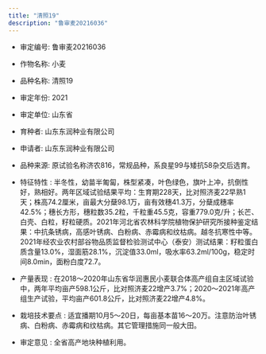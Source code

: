 ```yaml
---
title: "清照19"
description: "鲁审麦20216036"
---
```

* 审定编号:  鲁审麦20216036

*  作物名称:  小麦

*  品种名称:  清照19

*  审定年份:  2021

*  审定单位:  山东省

* 育种者:  山东东润种业有限公司

*  申请者:  山东东润种业有限公司

*  品种来源:  原试验名称济农816，常规品种，系良星99与矮抗58杂交后选育。

*  特征特性 : 
半冬性，幼苗半匍匐，株型紧凑，叶色绿色，旗叶上冲，抗倒性好，熟相好。两年区域试验结果平均：生育期228天，比对照济麦22早熟1天；株高74.2厘米，亩最大分蘖98.1万，亩有效穗41.3万，分蘖成穗率42.5%；穗长方形，穗粒数35.2粒，千粒重45.5克，容重779.0克/升；长芒、白壳、白粒，籽粒硬质。2021年河北省农林科学院植物保护研究所接种鉴定结果：中抗条锈病，高感叶锈病、白粉病、赤霉病和纹枯病。越冬抗寒性中等。2021年经农业农村部谷物品质监督检验测试中心（泰安）测试结果：籽粒蛋白质含量13.0%，湿面筋28.1%，沉淀值33.0ml，吸水率63.2ml/100g，稳定时间8.0min，面粉白度72.7。
 
*  产量表现 : 
在2018～2020年山东省华润惠民小麦联合体高产组自主区域试验中，两年平均亩产598.1公斤，比对照济麦22增产3.7%；2020～2021年高产组生产试验，平均亩产601.8公斤，比对照济麦22增产4.8%。

*  栽培技术要点 : 
适宜播期10月5～20日，每亩基本苗16～20万。注意防治叶锈病、白粉病、赤霉病和纹枯病。其它管理措施同一般大田。

*  审定意见 : 
全省高产地块种植利用。
